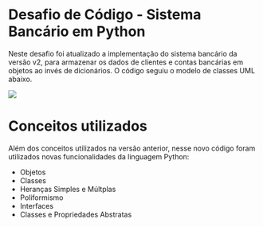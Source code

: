 # Desafio de Código - Sistema Bancário em Python
Neste desafio foi atualizado a implementação do sistema bancário da versão v2, para armazenar os dados de clientes e contas bancárias em objetos ao invés de dicionários. O código seguiu o modelo de classes UML abaixo.

<img src="https://i.imgur.com/A4z8g3Y.png">

 # Conceitos utilizados
Além dos conceitos utilizados na versão anterior, nesse novo código foram utilizados novas funcionalidades da linguagem Python:
- Objetos
- Classes
- Heranças Simples e Múltplas
- Poliformismo
- Interfaces
- Classes e Propriedades Abstratas